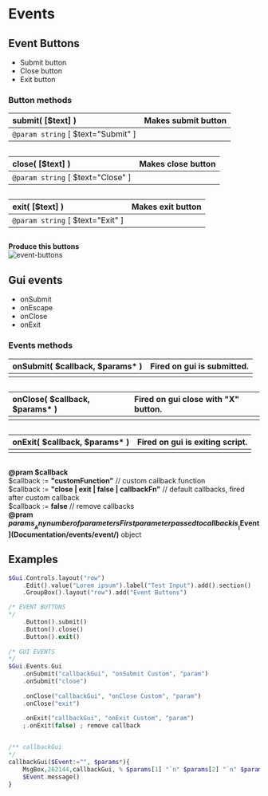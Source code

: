 # Events  
## Event Buttons  
* Submit button  
* Close button  
* Exit button  
### Button methods  
| __submit__( [$text] )    |Makes submit button    |  
|:---    |:---    |  
|`@param string` [ $text="Submit" ]    |    |  
##  
| __close__( [$text] )    |Makes close button    |  
|:---    |:---    |  
|`@param string` [ $text="Close" ]    |    |  
##  
| __exit__( [$text] )    |Makes exit button    |  
|:---    |:---    |  
|`@param string` [ $text="Exit" ]    |    |  
##  

__Produce this buttons__  
![event-buttons](https://github.com/vilbur/ahk-vilgui/blob/master/Documentation/events/gui/event-buttons.jpeg?raw=true "Event buttons")  
## Gui events  
* onSubmit  
* onEscape  
* onClose  
* onExit  
### Events methods  

| __onSubmit__( $callback, $params* )    |Fired on gui is submitted.    |  
|:---    |:---    |  
|    |    |  
##  
| __onClose__( $callback, $params* )    |Fired on gui close with "X" button.    |  
|:---    |:---    |  
|    |    |  
##  
| __onExit__( $callback, $params* )    |Fired on gui is exiting script.    |  
|:---    |:---    |  
|    |    |  
##  
__@pram $callback__  
$callback := __"customFunction"__ // custom callback function  
$callback := __"close __\|__ exit __\|__ false __\|__ callbackFn"__ // default callbacks, fired after custom callback  
$callback := __false__ // remove callbacks  
__@pram $params__  
Any number of parameters  
First parameter passed to callback is __[$Event](Documentation/events/event/)__ object  

## Examples  
``` php
$Gui.Controls.layout("row")    .Edit().value("Lorem ipsum").label("Test Input").add().section()    .GroupBox().layout("row").add("Event Buttons")/* EVENT BUTTONS*/    .Button().submit()    .Button().close()    .Button().exit()                /* GUI EVENTS*/$Gui.Events.Gui    .onSubmit("callbackGui", "onSubmit Custom", "param")     .onSubmit("close")        .onClose("callbackGui", "onClose Custom", "param")        .onClose("exit")        .onExit("callbackGui", "onExit Custom", "param")        ;.onExit(false) ; remove callback/** callbackGui*/callbackGui($Event:="", $params*){    MsgBox,262144,callbackGui, % $params[1] "`n" $params[2] "`n" $params[3],5    $Event.message()}
```  